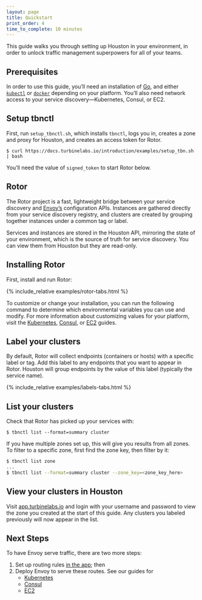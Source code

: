 ```yaml
---
layout: page
title: Quickstart
print_order: 4
time_to_complete: 10 minutes
---
```


[//]: # ( Copyright 2018 Turbine Labs, Inc.  )
[//]: # ( you may not use this file except in compliance with the License.  )
[//]: # ( You may obtain a copy of the License at )
[//]: # ( )
[//]: # ( http://www.apache.org/licenses/LICENSE-2.0 )
[//]: # ( )
[//]: # ( Unless required by applicable law or agreed to in writing, software )
[//]: # ( distributed under the License is distributed on an "AS IS" BASIS, )
[//]: # ( WITHOUT WARRANTIES OR CONDITIONS OF ANY KIND, either express or )
[//]: # ( implied. See the License for the specific language governing )
[//]: # ( permissions and limitations under the License.  )

This guide walks you through setting up Houston in your environment, in order to
unlock traffic management superpowers for all of your teams.

## Prerequisites

In order to use this guide, you’ll need an installation of
[Go](https://golang.org/dl/), and either
[`kubectl`](https://kubernetes.io/docs/tasks/tools/install-kubectl/#install-kubectl)
or [`docker`](https://docs.docker.com/install/) depending on your
platform. You’ll also need network access to your service discovery—Kubernetes,
Consul, or EC2.

## Setup tbnctl

First, run `setup_tbnctl.sh`, which installs `tbnctl`, logs you in, creates a
zone and proxy for Houston, and creates an access token for Rotor.

```console
$ curl https://docs.turbinelabs.io/introduction/examples/setup_tbn.sh | bash
```

You’ll need the value of `signed_token` to start Rotor below.

##  Rotor

The Rotor project is a fast, lightweight bridge between your service discovery
and [Envoy’s](https://envoyproxy.github.io) configuration APIs. Instances are
gathered directly from your service discovery registry, and clusters are created
by grouping together instances under a common tag or label.

Services and instances are stored in the Houston API, mirroring the state of
your environment, which is the source of truth for service discovery. You can
view them from Houston but they are read-only.

## Installing Rotor

First, install and run Rotor:

{% include_relative examples/rotor-tabs.html %}

To customize or change your installation, you can run the following command to
determine which environmental variables you can use and modify. For more
information about customizing values for your platform, visit the
[Kubernetes](../advanced/kubernetes.html), [Consul](../advanced/consul.html), or
[EC2](../advanced/ec2.html) guides.

## Label your clusters

By default, Rotor will collect endpoints (containers or hosts) with a specific
label or tag. Add this label to any endpoints that you want to appear in
Rotor. Houston will group endpoints by the value of this label (typically the
service name).

{% include_relative examples/labels-tabs.html %}

## List your clusters

Check that Rotor has picked up your services with:

```console
$ tbnctl list --format=summary cluster
```

If you have multiple zones set up, this will give you results from all zones. To
filter to a specific zone, first find the zone key, then filter by it:

```bash
$ tbnctl list zone
...
$ tbnctl list --format=summary cluster --zone_key=<zone_key_here>
```

## View your clusters in Houston

Visit [app.turbinelabs.io](https://app.turbinelabs.io) and login with your
username and password to view the zone you created at the start of this
guide. Any clusters you labeled previously will now appear in the list.

## Next Steps

To have Envoy serve traffic, there are two more steps:

1. Set up routing rules [in the app](https://i.chmln.co/c/AAu62pMdK9eH1Thf);
   then
2. Deploy Envoy to serve these routes. See our guides for
   - [Kubernetes](../advanced/kubernetes.html)
   - [Consul](../advanced/consul.html)
   - [EC2](../advanced/ec2.html)
